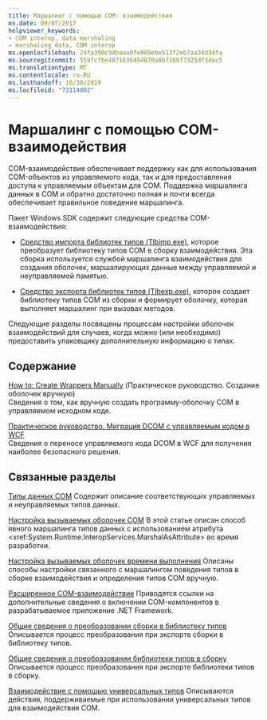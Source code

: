 ```yaml
---
title: Маршалинг с помощью COM- взаимодействия
ms.date: 09/07/2017
helpviewer_keywords:
- COM interop, data marshaling
- marshaling data, COM interop
ms.openlocfilehash: 24fa390c94baaa0fe009ebe513f2eb7aa34d34fa
ms.sourcegitcommit: 559fcfbe4871636494870a8b716bf7325df34ac5
ms.translationtype: MT
ms.contentlocale: ru-RU
ms.lasthandoff: 10/30/2019
ms.locfileid: "73114002"
---
```

# <a name="marshaling-data-with-com-interop"></a>Маршалинг с помощью COM- взаимодействия
COM-взаимодействие обеспечивает поддержку как для использования COM-объектов из управляемого кода, так и для предоставления доступа к управляемым объектам для COM. Поддержка маршалинга данных в COM и обратно достаточно полная и почти всегда обеспечивает правильное поведение маршалинга.  
  
 Пакет Windows SDK содержит следующие средства COM-взаимодействия:  
  
- [Средство импорта библиотек типов (Tlbimp.exe)](../tools/tlbimp-exe-type-library-importer.md), которое преобразует библиотеку типов COM в сборку взаимодействия. Эта сборка используется службой маршалинга взаимодействия для создания оболочек, маршалирующих данные между управляемой и неуправляемой памятью.  
  
- [Средство экспорта библиотек типов (Tlbexp.exe)](../tools/tlbexp-exe-type-library-exporter.md), которое создает библиотеку типов COM из сборки и формирует оболочку, которая выполняет маршалинг при вызовах методов.  
  
 Следующие разделы посвящены процессам настройки оболочек взаимодействий для случаев, когда можно (или необходимо) предоставить упаковщику дополнительную информацию о типах.  
  
## <a name="in-this-section"></a>Содержание  
[How to: Create Wrappers Manually](how-to-create-wrappers-manually.md)  (Практическое руководство. Создание оболочек вручную)  
Сведения о том, как вручную создать программу-оболочку COM в управляемом исходном коде. 
 
 [Практическое руководство. Миграция DCOM с управляемым кодом в WCF](how-to-migrate-managed-code-dcom-to-wcf.md)  
 Сведения о переносе управляемого кода DCOM в WCF для получения наиболее безопасного решения.  
  
## <a name="related-sections"></a>Связанные разделы  
 [Типы данных COM](https://docs.microsoft.com/previous-versions/dotnet/netframework-4.0/sak564ww(v=vs.100))  
 Содержит описание соответствующих управляемых и неуправляемых типов данных.  
  
 [Настройка вызываемых оболочек COM](https://docs.microsoft.com/previous-versions/dotnet/netframework-4.0/3bwc828w(v=vs.100))  
 В этой статье описан способ явного маршалинга типов данных с использованием атрибута <xref:System.Runtime.InteropServices.MarshalAsAttribute> во время разработки.  
  
 [Настройка вызываемых оболочек времени выполнения](https://docs.microsoft.com/previous-versions/dotnet/netframework-4.0/e753eftz(v=vs.100))  
 Описаны способы настройки связанного с маршалингом поведения типов в сборке взаимодействия и определения типов COM вручную.  
  
 [Расширенное COM-взаимодействие](https://docs.microsoft.com/previous-versions/dotnet/netframework-4.0/bd9cdfyx(v=vs.100))  
 Приводятся ссылки на дополнительные сведения о включении COM-компонентов в разрабатываемое приложение .NET Framework.  
  
 [Общие сведения о преобразовании сборки в библиотеку типов](https://docs.microsoft.com/previous-versions/dotnet/netframework-4.0/xk1120c3(v=vs.100))  
 Описывается процесс преобразования при экспорте сборки в библиотеку типов.  
  
 [Общие сведения о преобразовании библиотеки типов в сборку](https://docs.microsoft.com/previous-versions/dotnet/netframework-4.0/k83zzh38(v=vs.100))  
 Описывается процесс преобразования при экспорте библиотеки типов в сборку.  
  
 [Взаимодействие с помощью универсальных типов](https://docs.microsoft.com/previous-versions/dotnet/netframework-4.0/ms229590(v=vs.100))  
 Описываются действия, поддерживаемые при использовании универсальных типов для взаимодействия COM.
